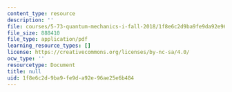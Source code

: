 ```yaml
---
content_type: resource
description: ''
file: courses/5-73-quantum-mechanics-i-fall-2018/1f8e6c2d9ba9fe9da92e96ae25e6b484_MIT5_73F18_Lec5.pdf
file_size: 888410
file_type: application/pdf
learning_resource_types: []
license: https://creativecommons.org/licenses/by-nc-sa/4.0/
ocw_type: ''
resourcetype: Document
title: null
uid: 1f8e6c2d-9ba9-fe9d-a92e-96ae25e6b484
---
```

